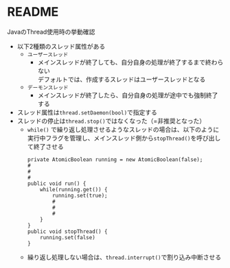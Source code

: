 # README

JavaのThread使用時の挙動確認

- 以下2種類のスレッド属性がある
  - `ユーザースレッド`
    - メインスレッドが終了しても、自分自身の処理が終了するまで終わらない  
    デフォルトでは、作成するスレッドはユーザースレッドとなる
  - `デーモンスレッド`
      - メインスレッドが終了したら、自分自身の処理が途中でも強制終了する
- スレッド属性は`thread.setDaemon(bool)`で指定する
- スレッドの停止は`thread.stop()`ではなくなった（=非推奨となった）
  - `while()` で繰り返し処理させるようなスレッドの場合は、以下のように実行中フラグを管理し、メインスレッド側から`stopThread()`を呼び出して終了させる
    ```
    private AtomicBoolean running = new AtomicBoolean(false);
    #
    #
    #
    public void run() {
        while(running.get()) {
            running.set(true);
            #
            #
            #
        }
    }
    public void stopThread() {
        running.set(false)
    }
    ```
  - 繰り返し処理しない場合は、`thread.interrupt()`で割り込み中断させる
